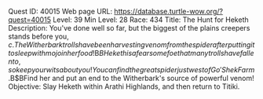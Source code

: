 Quest ID: 40015
Web page URL: https://database.turtle-wow.org/?quest=40015
Level: 39
Min Level: 28
Race: 434
Title: The Hunt for Heketh
Description: You've done well so far, but the biggest of the plains creepers stands before you, $c. The Witherbark trolls have been harvesting venom from the spider after putting it to sleep with mojo in her food!$B$BHeketh is a fearsome foe that many trolls have fallen to, so keep your wits about you! You can find the great spider just west of Go'Shek Farm.$B$BFind her and put an end to the Witherbark's source of powerful venom!
Objective: Slay Heketh within Arathi Highlands, and then return to Titiki.
